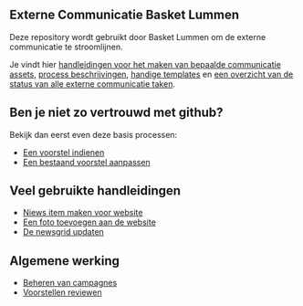 ## Externe Communicatie Basket Lummen

Deze repository wordt gebruikt door Basket Lummen om de externe communicatie te stroomlijnen.

Je vindt hier [handleidingen voor het maken van bepaalde communicatie assets](/assets), [process beschrijvingen](/processes), [handige templates](/templates) en [een overzicht van de status van alle externe communicatie taken](/projects/1).

## Ben je niet zo vertrouwd met github?

Bekijk dan eerst even deze basis processen:

* [Een voorstel indienen](/processess/voorstellen-indienen.md)
* [Een bestaand voorstel aanpassen](/processes/voorstel-wijzigen.md)

## Veel gebruikte handleidingen

* [Niews item maken voor website](/assets/newsitem-maken.md)
* [Een foto toevoegen aan de website](/assets/foto-toevoegen.md)
* [De newsgrid updaten](/assets/newsgrid-updaten.md)

## Algemene werking

* [Beheren van campagnes](/processes/campagnes-beheren.md)
* [Voorstellen reviewen](/processes/voorstellen-reviewen.md)